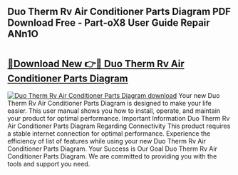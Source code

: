 ## Duo Therm Rv Air Conditioner Parts Diagram PDF Download Free - Part-oX8 User Guide Repair ANn1O

# <h2><a href="http://dfkraog.blite.top/?on=Duo+Therm+Rv+Air+Conditioner+Parts+Diagram">🔗Download New 👉🔴 Duo Therm Rv Air Conditioner Parts Diagram</a></h2>

[![Duo Therm Rv Air Conditioner Parts Diagram download](https://i.imgur.com/lujVjoI.png)](http://dfkraog.blite.top/?on=Duo+Therm+Rv+Air+Conditioner+Parts+Diagram)
Your new Duo Therm Rv Air Conditioner Parts Diagram is designed to make your life easier. This user manual shows you how to install, operate, and maintain your product for optimal performance. Important Information Duo Therm Rv Air Conditioner Parts Diagram Regarding Connectivity This product requires a stable internet connection for optimal performance. Experience the efficiency of list of features while using your new Duo Therm Rv Air Conditioner Parts Diagram. Your Success is Our Goal Duo Therm Rv Air Conditioner Parts Diagram. We are committed to providing you with the tools and support you need.
